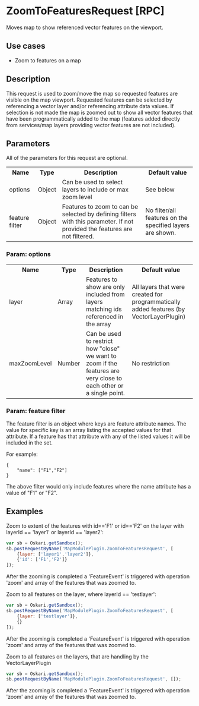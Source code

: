 # ZoomToFeaturesRequest [RPC]

Moves map to show referenced vector features on the viewport.

## Use cases

- Zoom to features on a map

## Description

This request is used to zoom/move the map so requested features are visible on the map viewport. Requested features can be selected by referencing a vector layer and/or referencing attribute data values. If selection is not made the map is zoomed out to show all vector features that have been programmatically added to the map (features added directly from services/map layers providing vector features are not included).

## Parameters

All of the parameters for this request are optional.

<table class="table">
<tr>
  <th> Name</th><th> Type</th><th> Description</th><th> Default value</th>
</tr>
<tr>
  <td> options</td><td> Object</td><td> Can be used to select layers to include or max zoom level </td><td> See below</td>
</tr>
<tr>
  <td> feature filter </td><td> Object </td><td> Features to zoom to can be selected by defining filters with this parameter. If not provided the features are not filtered.</td><td> No filter/all features on the specified layers are shown.</td>
</tr>
</table>

### Param: options

<table class="table">
<tr>
  <th> Name</th><th> Type</th><th> Description</th><th> Default value</th>
</tr>
<tr>
  <td> layer</td><td> Array</td><td> Features to show are only included from layers matching ids referenced in the array</td><td> All layers that were created for programmatically added features (by VectorLayerPlugin)</td>
</tr>
<tr>
  <td> maxZoomLevel</td><td> Number</td><td> Can be used to restrict how "close" we want to zoom if the features are very close to each other or a single point.</td><td> No restriction</td>
</tr>
</table>

### Param: feature filter

The feature filter is an object where keys are feature attribute names. The value for specific key is an array listing the accepted values for that attribute. If a feature has that attribute with any of the listed values it will be included in the set.

For example:
```
{
	"name": ["F1","F2"]
}
```

The above filter would only include features where the name attribute has a value of "F1" or "F2".

## Examples

Zoom to extent of the features with id=='F1' or id=='F2' on the layer with layerId == 'layer1' or layerId == 'layer2':
```javascript
var sb = Oskari.getSandbox();
sb.postRequestByName('MapModulePlugin.ZoomToFeaturesRequest', [
	{layer: ['layer1','layer2']}, 
	{'id': ['F1','F2']}
]);
```

After the zooming is completed a 'FeatureEvent' is triggered with operation 'zoom' and array of the features that was zoomed to.

Zoom to all features on the layer, where layerId == 'testlayer':
```javascript
var sb = Oskari.getSandbox();
sb.postRequestByName('MapModulePlugin.ZoomToFeaturesRequest', [
	{layer: ['testlayer']}, 
	{}
]);
```
After the zooming is completed a 'FeatureEvent' is triggered with operation 'zoom' and array of the features that was zoomed to.

Zoom to all features on the layers, that are handling by the VectorLayerPlugin 
```javascript
var sb = Oskari.getSandbox();
sb.postRequestByName('MapModulePlugin.ZoomToFeaturesRequest', []);
```
After the zooming is completed a 'FeatureEvent' is triggered with operation 'zoom' and array of the features that was zoomed to.